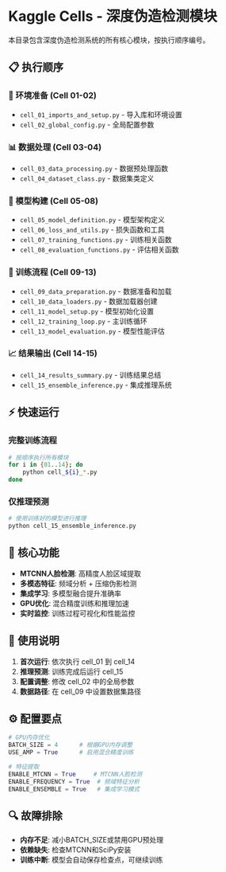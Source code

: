 # Kaggle Cells - 深度伪造检测模块

本目录包含深度伪造检测系统的所有核心模块，按执行顺序编号。

## 📋 执行顺序

### 🔧 环境准备 (Cell 01-02)
- `cell_01_imports_and_setup.py` - 导入库和环境设置
- `cell_02_global_config.py` - 全局配置参数

### 📊 数据处理 (Cell 03-04)  
- `cell_03_data_processing.py` - 数据预处理函数
- `cell_04_dataset_class.py` - 数据集类定义

### 🧠 模型构建 (Cell 05-08)
- `cell_05_model_definition.py` - 模型架构定义
- `cell_06_loss_and_utils.py` - 损失函数和工具
- `cell_07_training_functions.py` - 训练相关函数
- `cell_08_evaluation_functions.py` - 评估相关函数

### 🚀 训练流程 (Cell 09-13)
- `cell_09_data_preparation.py` - 数据准备和加载
- `cell_10_data_loaders.py` - 数据加载器创建
- `cell_11_model_setup.py` - 模型初始化设置
- `cell_12_training_loop.py` - 主训练循环
- `cell_13_model_evaluation.py` - 模型性能评估

### 📈 结果输出 (Cell 14-15)
- `cell_14_results_summary.py` - 训练结果总结
- `cell_15_ensemble_inference.py` - 集成推理系统

## ⚡ 快速运行

### 完整训练流程
```bash
# 按顺序执行所有模块
for i in {01..14}; do
    python cell_${i}_*.py
done
```

### 仅推理预测
```bash
# 使用训练好的模型进行推理
python cell_15_ensemble_inference.py
```

## 🎯 核心功能

- **MTCNN人脸检测**: 高精度人脸区域提取
- **多模态特征**: 频域分析 + 压缩伪影检测
- **集成学习**: 多模型融合提升准确率
- **GPU优化**: 混合精度训练和推理加速
- **实时监控**: 训练过程可视化和性能监控

## 📝 使用说明

1. **首次运行**: 依次执行 cell_01 到 cell_14
2. **推理预测**: 训练完成后运行 cell_15
3. **配置调整**: 修改 cell_02 中的全局参数
4. **数据路径**: 在 cell_09 中设置数据集路径

## ⚙️ 配置要点

```python
# GPU内存优化
BATCH_SIZE = 4      # 根据GPU内存调整
USE_AMP = True      # 启用混合精度训练

# 特征提取
ENABLE_MTCNN = True     # MTCNN人脸检测
ENABLE_FREQUENCY = True  # 频域特征分析
ENABLE_ENSEMBLE = True   # 集成学习模式
```

## 🔍 故障排除

- **内存不足**: 减小BATCH_SIZE或禁用GPU预处理
- **依赖缺失**: 检查MTCNN和SciPy安装
- **训练中断**: 模型会自动保存检查点，可继续训练